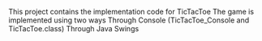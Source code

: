 This project contains the implementation code for TicTacToe
The game is implemented using two ways
Through Console (TicTacToe_Console and TicTacToe.class)
Through Java Swings 
